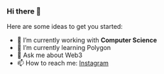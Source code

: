 ### Hi there 👋

Here are some ideas to get you started:

- 🔭 I’m currently working with **Computer Science**
- 🌱 I’m currently learning Polygon
- 💬 Ask me about Web3
- 📫 How to reach me: [Instagram](www.instagram.com/guicoelhods)
